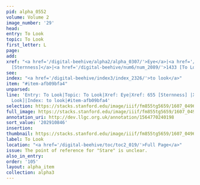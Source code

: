 ```yaml
---
pid: alpha_0552
volume: Volume 2
image_number: '29'
head:
entry: To Look
topic: To Look
first_letter: L
page:
add:
xref: "<a href='/digital-beehive/alpha2/alpha_0307/'>Eye</a>|<a href='/digital-beehive/num3/num_0903/'>655
  [Sternness]</a>|<a href='/digital-beehive/num6/num_2089/'>1433 [To Look]</a>"
see:
index: "<a href='/digital-beehive/index3/index_2326/'>to look</a>"
item: "#item-afb09bfa4"
unparsed:
line: 'Entry: To Look|Topic: To Look|Xref: Eye|Xref: 655 [Sternness] |Xref: 1433 [To
  Look]|Index: to look|#item-afb09bfa4'
selection: https://stacks.stanford.edu/image/iiif/fm855tg5659/1607_0496/298,846,3093,312/full/0/default.jpg
full_image: https://stacks.stanford.edu/image/iiif/fm855tg5659/1607_0496/full/full/0/default.jpg
annotation_uri: http://dev.llgc.org.uk/annotation/1564770240198
sort_value: '202910846'
insertion:
thumbnail: https://stacks.stanford.edu/image/iiif/fm855tg5659/1607_0496/298,846,600,180/250,/0/default.jpg
label: To Look
location: "<a href='/digital-beehive/toc/toc2_019/'>Full Page</a>"
issue: The point of reference for "Stare" is unclear.
also_in_entry:
order: '105'
layout: alpha_item
collection: alpha3
---
```

